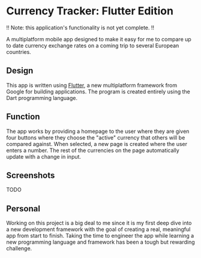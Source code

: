 # Currency Tracker: Flutter Edition

!! Note: this application's functionality is not yet complete. !!

A multiplatform mobile app designed to make it easy for me to compare up to date currency exchange rates on a coming trip to several European countries.

## Design

This app is written using [Flutter](https://flutter.dev/), a new
multiplatform framework from Google for building applications. The program is created entirely using the Dart programming language.

## Function

The app works by providing a homepage to the user where they are given four buttons where they choose the "active" currency that others will be compared against. When selected, a new page is created where the user enters a number. The rest of the currencies on the page automatically update with a change in input.

## Screenshots

TODO

## Personal

Working on this project is a big deal to me since it is my first deep dive into a new development framework with the goal of creating a real, meaningful app from start to finish. Taking the time to engineer the app while learning a new programming language and framework has been a tough but rewarding challenge.
